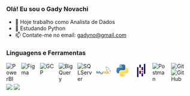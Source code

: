 ### Olá! Eu sou o Gady Novachi


- 🔭 Hoje trabalho como Analista de Dados
- 🌱 Estudando Python
- 📫 Contate-me no email: gadyno@gmail.com
  

### Linguagens e Ferramentas

<img align="left" alt="PowerBI" width="30px" style="padding-right:10px;" src="https://raw.githubusercontent.com/microsoft/PowerBI-Icons/main/SVG/Power-BI.svg"/>
<img align="left" alt="Figma" width="40px" style="padding-right:10px;" src="https://www.vectorlogo.zone/logos/figma/figma-icon.svg" />
<img align="left" alt="GCP" width="40px" style="padding-right:10px;" src="https://www.vectorlogo.zone/logos/google_cloud/google_cloud-icon.svg" />
<img align="left" alt="BigQuery" width="40px" style="padding-right:10px;" src="https://github.com/gadyno/ProjetoGit/blob/main/icons/bigquery.svg" />
<img align="left" alt="SQLServer" width="40px" style="padding-right:10px;" src= "https://www.svgrepo.com/show/303229/microsoft-sql-server-logo.svg" />
<img align="left" alt="MySQL" width="40px" style="padding-right:10px;" src="https://raw.githubusercontent.com/devicons/devicon/master/icons/mysql/mysql-original-wordmark.svg" />
<img align="left" alt="Python" width="40px" style="padding-right:10px;" src="https://raw.githubusercontent.com/devicons/devicon/master/icons/python/python-original.svg" />
<img align="left" alt="Pandas" width="40px" style="padding-right:10px;" src="https://raw.githubusercontent.com/devicons/devicon/2ae2a900d2f041da66e950e4d48052658d850630/icons/pandas/pandas-original.svg" />
<img align="left" alt="Postman" width="40px" style="padding-right:10px;" src="https://www.vectorlogo.zone/logos/getpostman/getpostman-icon.svg" alt="postman" />
<img align="left" alt="Git" width="40px" style="padding-right:10px;" src="https://cdn.jsdelivr.net/gh/devicons/devicon/icons/git/git-original.svg" />
<img align="left" alt="GitHub" width="40px" style="padding-right:10px;" src="https://cdn.jsdelivr.net/gh/devicons/devicon/icons/github/github-original.svg" />
<br />

#
<div> 
  <a href = "mailto:gadyno@gmail.com"><img src="https://img.shields.io/badge/Gmail-D14836?style=for-the-badge&logo=gmail&logoColor=white" target="_blank"></a>
  <a href="https://www.linkedin.com/in/gady-novachi/" target="_blank"><img src="https://img.shields.io/badge/-LinkedIn-%230077B5?style=for-the-badge&logo=linkedin&logoColor=white" target="_blank"></a> 
</div>
